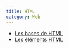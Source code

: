 ```yaml
---
title: HTML
category: Web
---
```


* [Les bases de HTML](html-intro.md)
* [Les éléments HTML](html-elements.md)